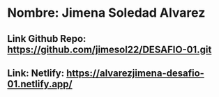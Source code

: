 # Nombre: Jimena Soledad Alvarez
## Link Github Repo: https://github.com/jimesol22/DESAFIO-01.git
## Link: Netlify: https://alvarezjimena-desafio-01.netlify.app/

